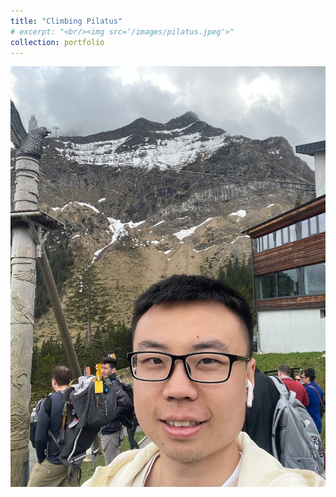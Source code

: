 ```yaml
---
title: "Climbing Pilatus"
# excerpt: "<br/><img src='/images/pilatus.jpeg'>"
collection: portfolio
---
```


![pilatus](/images/pilatus.jpeg)
